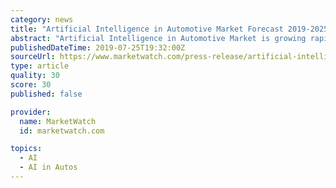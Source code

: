 ```yaml
---
category: news
title: "Artificial Intelligence in Automotive Market Forecast 2019-2025 Growth Drivers, Regional Outlook"
abstract: "Artificial Intelligence in Automotive Market is growing rapidly due ... For instance, Google is investing heavily in autonomous vehicles through the Waymo Project that uses deep learning technology to detect pedestrians in various situations."
publishedDateTime: 2019-07-25T19:32:00Z
sourceUrl: https://www.marketwatch.com/press-release/artificial-intelligence-in-automotive-market-forecast-2019-2025-growth-drivers-regional-outlook-2019-07-25
type: article
quality: 30
score: 30
published: false

provider:
  name: MarketWatch
  id: marketwatch.com

topics:
  - AI
  - AI in Autos
---
```

